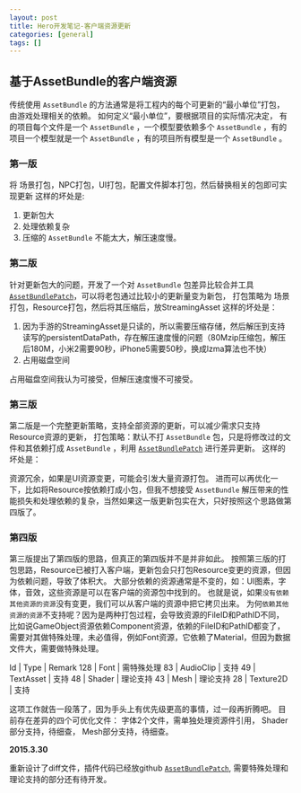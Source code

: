 ```yaml
---
layout: post
title: Hero开发笔记-客户端资源更新
categories: [general]
tags: []
---
```

## 基于AssetBundle的客户端资源 ##

传统使用 `AssetBundle` 的方法通常是将工程内的每个可更新的“最小单位”打包，由游戏处理相关的依赖。
如何定义“最小单位”，要根据项目的实际情况决定，
有的项目每个文件是一个 `AssetBundle` ，一个模型要依赖多个 `AssetBundle` ，有的项目一个模型就是一个 `AssetBundle` ，有的项目所有模型是一个 `AssetBundle` 。

### 第一版 ###
将 场景打包，NPC打包，UI打包，配置文件脚本打包，然后替换相关的包即可实现更新
这样的坏处是:

1. 更新包大
1. 处理依赖复杂
1. 压缩的 `AssetBundle` 不能太大，解压速度慢。

### 第二版 ###
针对更新包大的问题，开发了一个对 `AssetBundle` 包差异比较合并工具[`AssetBundlePatch`]，可以将老包通过比较小的更新量变为新包，
打包策略为 场景打包，Resource打包，然后将其压缩后，放StreamingAsset
这样的坏处是：

1. 因为手游的StreamingAsset是只读的，所以需要压缩存储，然后解压到支持读写的persistentDataPath，存在解压速度慢的问题（80Mzip压缩包，解压后180M，小米2需要90秒，iPhone5需要50秒，换成lzma算法也不快）
1. 占用磁盘空间

占用磁盘空间我认为可接受，但解压速度慢不可接受。

### 第三版 ###
第二版是一个完整更新策略，支持全部资源的更新，可以减少需求只支持Resource资源的更新，
打包策略：默认不打 `AssetBundle` 包，只是将修改过的文件和其依赖打成 `AssetBundle` ，利用 [`AssetBundlePatch`] 进行差异更新。
这样的坏处是：

资源冗余，如果是UI资源变更，可能会引发大量资源打包。
进而可以再优化一下，比如将Resource按依赖打成小包，但我不想接受 `AssetBundle` 解压带来的性能损失和处理依赖的复杂，当然如果这一版更新包实在大，只好按照这个思路做第四版了。

### 第四版 ###
第三版提出了第四版的思路，但真正的第四版并不是并非如此。
按照第三版的打包思路，Resource已被打入客户端，更新包会只打包Resource变更的资源，但因为依赖问题，导致了体积大。
大部分依赖的资源通常是不变的，如：UI图素，字体，音效，这些资源是可以在客户端的资源包中找到的。
也就是说，如果`没有依赖其他资源的资源`没有变更，我们可以从客户端的资源中把它拷贝出来。
为何`依赖其他资源的资源`不支持呢？因为是两种打包过程，会导致资源的FileID和PathID不同，比如说GameObject资源依赖Component资源，依赖的FileID和PathID都变了，需要对其做特殊处理，未必值得，例如Font资源，它依赖了Material，但因为数据文件大，需要做特殊处理。

Id           | Type        | Remark
128          | Font        | 需特殊处理
83           | AudioClip   | 支持
49           | TextAsset   | 支持
48           | Shader      | 理论支持 
43           | Mesh        | 理论支持 
28           | Texture2D   | 支持

这项工作就告一段落了，因为手头上有优先级更高的事情，过一段再折腾吧。
目前存在差异的四个可优化文件：
字体2个文件，需单独处理资源件引用，
Shader部分支持，待细查，
Mesh部分支持，待细查。

**2015.3.30**

重新设计了diff文件，插件代码已经放github [`AssetBundlePatch`], 需要特殊处理和理论支持的部分还有待开发。


[`AssetBundlePatch`]: https://github.com/dpull/AssetBundlePatch
[`Serialized file format`]: https://github.com/ata4/disunity/wiki/Serialized-file-format
